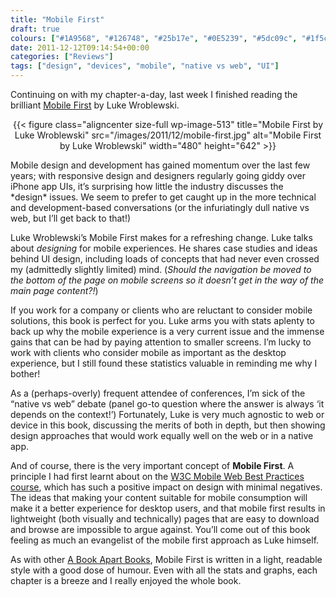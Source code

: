 ```yaml
---
title: "Mobile First"
draft: true
colours: ["#1A9568", "#126748", "#25b17e", "#0E5239", "#5dc09c", "#1f5c45", "#60d2b3"]
date: 2011-12-12T09:14:54+00:00
categories: ["Reviews"]
tags: ["design", "devices", "mobile", "native vs web", "UI"]
---
```


Continuing on with my chapter-a-day, last week I finished reading the brilliant [Mobile First](http://www.abookapart.com/products/mobile-first "Mobile First on A Book Apart") by Luke Wroblewski.

<p style="text-align: center;">{{< figure class="aligncenter size-full wp-image-513" title="Mobile First by Luke Wroblewski" src="/images/2011/12/mobile-first.jpg" alt="Mobile First by Luke Wroblewski" width="480" height="642" >}}</p>
Mobile design and development has gained momentum over the last few years; with responsive design and designers regularly going giddy over iPhone app UIs, it’s surprising how little the industry discusses the *design* issues. We seem to prefer to get caught up in the more technical and development-based conversations (or the infuriatingly dull native vs web, but I’ll get back to that!)

Luke Wroblewski’s Mobile First makes for a refreshing change. Luke talks about *designing* for mobile experiences. He shares case studies and ideas behind UI design, including loads of concepts that had never even crossed my (admittedly slightly limited) mind. (*Should the navigation be moved to the bottom of the page on mobile screens so it doesn’t get in the way of the main page content?!*)

If you work for a company or clients who are reluctant to consider mobile solutions, this book is perfect for you. Luke arms you with stats aplenty to back up why the mobile experience is a very current issue and the immense gains that can be had by paying attention to smaller screens. I’m lucky to work with clients who consider mobile as important as the desktop experience, but I still found these statistics valuable in reminding me why I bother!

As a (perhaps-overly) frequent attendee of conferences, I’m sick of the “native vs web” debate (panel go-to question where the answer is always ‘it depends on the context!’) Fortunately, Luke is very much agnostic to web or device in this book, discussing the merits of both in depth, but then showing design approaches that would work equally well on the web or in a native app.

And of course, there is the very important concept of **Mobile First**. A principle I had first learnt about on the [W3C Mobile Web Best Practices course](http://www.w3.org/Mobile/training/MobiWeb108/ "Introduction to W3C Mobile Web and Application Best Practices by the W3C"), which has such a positive impact on design with minimal negatives. The ideas that making your content suitable for mobile consumption will make it a better experience for desktop users, and that mobile first results in lightweight (both visually and technically) pages that are easy to download and browse are impossible to argue against. You’ll come out of this book feeling as much an evangelist of the mobile first approach as Luke himself.

As with other [A Book Apart Books](http://www.abookapart.com/ "A Book Apart"), Mobile First is written in a light, readable style with a good dose of humour. Even with all the stats and graphs, each chapter is a breeze and I really enjoyed the whole book.

	